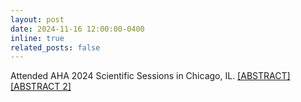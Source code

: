 ```yaml
---
layout: post
date: 2024-11-16 12:00:00-0400
inline: true
related_posts: false
---
```


Attended AHA 2024 Scientific Sessions in Chicago, IL. <a href="https://www.ahajournals.org/doi/10.1161/circ.150.suppl_1.4141635">[ABSTRACT]</a> <a href="https://www.ahajournals.org/doi/10.1161/circ.150.suppl_1.4142004">[ABSTRACT 2]</a>